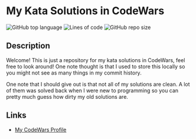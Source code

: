 # My Kata Solutions in CodeWars

![GitHub top language](https://img.shields.io/github/languages/top/DragunWF/CodeWars-Katas)
![Lines of code](https://img.shields.io/tokei/lines/github/DragunWF/CodeWars-Katas)
![GitHub repo size](https://img.shields.io/github/repo-size/DragunWF/CodeWars-Katas)

## Description

Welcome! This is just a repository for my kata solutions in CodeWars, feel free to look around! One
note thought is that I used to store this locally so you might not see as many things in my commit
history.

One note that I should give out is that not all of my solutions are clean. A lot of them was solved
back when I were new to programming so you can pretty much guess how dirty my old solutions
are.

## Links

- [My CodeWars Profile](https://www.codewars.com/users/DragonWF)
